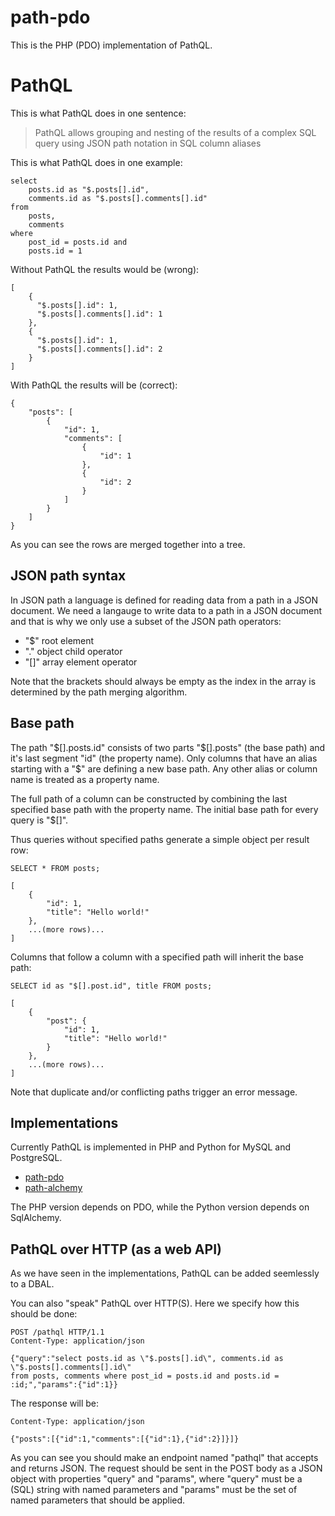 # path-pdo

This is the PHP (PDO) implementation of PathQL.

# PathQL

This is what PathQL does in one sentence:

> PathQL allows grouping and nesting of the results of a complex SQL query
> using JSON path notation in SQL column aliases

This is what PathQL does in one example:

    select 
        posts.id as "$.posts[].id", 
        comments.id as "$.posts[].comments[].id" 
    from 
        posts, 
        comments 
    where 
        post_id = posts.id and
        posts.id = 1 

Without PathQL the results would be (wrong):

    [
        {
          "$.posts[].id": 1,
          "$.posts[].comments[].id": 1
        },
        {
          "$.posts[].id": 1,
          "$.posts[].comments[].id": 2
        }
    ]

With PathQL the results will be (correct):

    {
        "posts": [
            {
                "id": 1,
                "comments": [
                    {
                        "id": 1
                    },
                    {
                        "id": 2
                    }
                ]
            }
        ]
    }

As you can see the rows are merged together into a tree.

## JSON path syntax

In JSON path a language is defined for reading data from a path in a JSON document.
We need a langauge to write data to a path in a JSON document and that is why
we only use a subset of the JSON path operators:

- "$" root element
- "." object child operator
- "[]" array element operator

Note that the brackets should always be empty as the index in the array is
determined by the path merging algorithm.

## Base path

The path "$[].posts.id" consists of two parts "$[].posts" (the base path) and 
it's last segment "id" (the property name). Only columns that have an alias
starting with a "$" are defining a new base path. Any other alias or column 
name is treated as a property name. 

The full path of a column can be constructed by combining the last specified
base path with the property name. The initial base path for every query is "$[]".

Thus queries without specified paths generate a simple object per result row:

    SELECT * FROM posts;

    [
        {
            "id": 1,
            "title": "Hello world!"
        },
        ...(more rows)...
    ]

Columns that follow a column with a specified path will inherit the base path:

    SELECT id as "$[].post.id", title FROM posts;

    [
        {
            "post": {
                "id": 1,
                "title": "Hello world!"
            }
        },
        ...(more rows)...
    ]

Note that duplicate and/or conflicting paths trigger an error message.

## Implementations

Currently PathQL is implemented in PHP and Python for MySQL and PostgreSQL.

- [path-pdo](https://github.com/mevdschee/path-pdo)
- [path-alchemy](https://github.com/mevdschee/path-alchemy)

The PHP version depends on PDO, while the Python version depends on SqlAlchemy.

## PathQL over HTTP (as a web API)

As we have seen in the implementations, PathQL can be added seemlessly to a DBAL.

You can also "speak" PathQL over HTTP(S). Here we specify how this should be done:

    POST /pathql HTTP/1.1
    Content-Type: application/json

    {"query":"select posts.id as \"$.posts[].id\", comments.id as \"$.posts[].comments[].id\" 
    from posts, comments where post_id = posts.id and posts.id = :id;","params":{"id":1}}

The response will be:

    Content-Type: application/json
    
    {"posts":[{"id":1,"comments":[{"id":1},{"id":2}]}]}

As you can see you should make an endpoint named "pathql" that accepts and returns JSON.
The request should be sent in the POST body as a JSON object with properties "query" and
"params", where "query" must be a (SQL) string with named parameters and "params" must be
the set of named parameters that should be applied.
